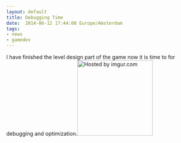 ```yaml
---
layout: default
title: Debugging Time
date:  2014-06-12 17:44:00 Europe/Amsterdam
tags: 
- news 
- gamedev
---
```


I have finished the level design part of the game now it is time to for debugging and optimization.<a href="http://imgur.com/jaCBQXb"  ><img src="http://i.imgur.com/jaCBQXbl.png" title="Hosted by imgur.com" width = "200"/></a>